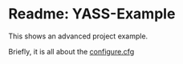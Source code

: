 Readme: YASS-Example
====================

This shows an advanced project example.

Briefly, it is all about the [configure.cfg](https://github.com/sri-arjuna/yassi-example/blob/master/configure.cfg)
